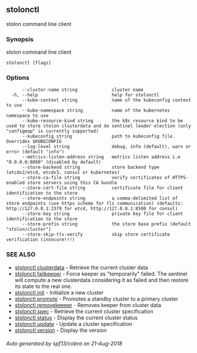 ## stolonctl

stolon command line client

### Synopsis

stolon command line client

```
stolonctl [flags]
```

### Options

```
      --cluster-name string             cluster name
  -h, --help                            help for stolonctl
      --kube-context string             name of the kubeconfig context to use
      --kube-namespace string           name of the kubernetes namespace to use
      --kube-resource-kind string       the k8s resource kind to be used to store stolon clusterdata and do sentinel leader election (only "configmap" is currently supported)
      --kubeconfig string               path to kubeconfig file. Overrides $KUBECONFIG
      --log-level string                debug, info (default), warn or error (default "info")
      --metrics-listen-address string   metrics listen address i.e "0.0.0.0:8080" (disabled by default)
      --store-backend string            store backend type (etcdv2/etcd, etcdv3, consul or kubernetes)
      --store-ca-file string            verify certificates of HTTPS-enabled store servers using this CA bundle
      --store-cert-file string          certificate file for client identification to the store
      --store-endpoints string          a comma-delimited list of store endpoints (use https scheme for tls communication) (defaults: http://127.0.0.1:2379 for etcd, http://127.0.0.1:8500 for consul)
      --store-key string                private key file for client identification to the store
      --store-prefix string             the store base prefix (default "stolon/cluster")
      --store-skip-tls-verify           skip store certificate verification (insecure!!!)
```

### SEE ALSO

* [stolonctl clusterdata](stolonctl_clusterdata.md)	 - Retrieve the current cluster data
* [stolonctl failkeeper](stolonctl_failkeeper.md)	 - Force keeper as "temporarily" failed. The sentinel will compute a new clusterdata considering it as failed and then restore its state to the real one.
* [stolonctl init](stolonctl_init.md)	 - Initialize a new cluster
* [stolonctl promote](stolonctl_promote.md)	 - Promotes a standby cluster to a primary cluster
* [stolonctl removekeeper](stolonctl_removekeeper.md)	 - Removes keeper from cluster data
* [stolonctl spec](stolonctl_spec.md)	 - Retrieve the current cluster specification
* [stolonctl status](stolonctl_status.md)	 - Display the current cluster status
* [stolonctl update](stolonctl_update.md)	 - Update a cluster specification
* [stolonctl version](stolonctl_version.md)	 - Display the version

###### Auto generated by spf13/cobra on 21-Aug-2018
